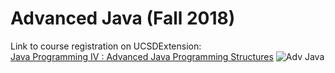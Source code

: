 # Advanced Java (Fall 2018)
Link to course registration on UCSDExtension:\
[Java Programming IV : Advanced Java Programming Structures](https://extension.ucsd.edu/courses-and-programs/advanced-java-programming-structures#accordion145013)
![Adv Java](https://i.imgur.com/KkkqU0F.jpg)
